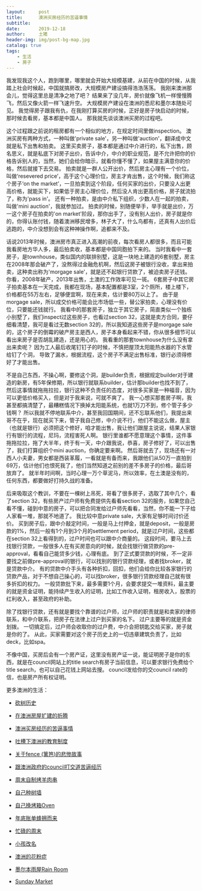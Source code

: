 ```yaml
---
layout:     post
title:      澳洲买房经历的苦逼事情
subtitle:   
date:       2019-12-18
author:     土猪
header-img: img/post-bg-map.jpg
catalog: true
tags:
    - 生活
    - 房子
---
```



我发现我这个人，跑到哪里，哪里就会开始大规模基建，从前在中国的时候，从我踏上社会时候起，中国就搞房改，大规模房产建设搞得浩浩荡荡。 我刚来澳洲那会儿，觉得这里总是清净之地了吧？ 结果来了没几年，房价就像飞机一样慢慢腾飞，然后又像火箭一样飞速升空。 大规模房产建设在澳洲的悉尼和墨尔本随处可见。 我觉得房子跟我有仇，在我刚打算买房的时候，正好是房子快启动的时候，那时候去看房，基本都是中国人。 那我就先谈谈澳洲买房的过程吧。



这个过程跟之前说的租房都有一个相似的地方，在规定时间里做inspection。 澳洲买房有两种方式，一种叫做'private sale'，另一种叫做'auction'，翻译成中文就是私下出售和拍卖。 这里买卖房子，基本都是通过中介进行的，私下出售，顾名思义，就是私底下对房子出价，告诉中介，中介的职业规范，是不允许把你的价格告诉别人的，当然，她们会给你暗示，就看你懂不懂了，如果屋主满意你的价格，然后就接下去交易。  拍卖就是一群人公开出价，然后房主心理有一个价位，叫做‘resevered price’，高于这个心理价位，房主才肯出售，这个时候，我们称这个房子‘on the market’，一旦拍卖到这个阶段，任何买家的出价，只要没人出更高价格，就能买下，如果低于房主心理价位，然后没人肯出更高价格，房子就流拍了，称为'pass in'。 还有一种拍卖，是由中介私下组织，少数人在一起的拍卖，叫做'mini auction'，我就参加过。 拍卖的时候，别随便举手，举手就是出价，万一这个房子在拍卖的'on market'阶段，那你出手了，没有别人出价，房子就是你的，你得认账付钱，随着澳洲移民增多，林子大了，什么鸟都有，还真有人出价后逃跑的，中介没想到会有这种神操作啊，追都来不及。







话说2013年时候，澳洲房市真正进入高潮的前夜，每次看房人都很多，而且可能我看房地方华人多，最后拍卖收，基本都是中国同胞拍下来的。 当时我看中一套房子，是townhouse，类似国内的联排别墅，这是一块地上建造的6套别墅，房主在2008年那会破产了，没熬得过金融危机啊，然后这房子被银行没收，拿出来拍卖，这种卖出称为'morgage sale'，就是还不起银行贷款了，被迫卖房子还钱。 你看，2008年破产，2013年出售，土澳的工作效率可见一斑。 6套房子中其它房子拍卖基本在一天完成，我都在现场，基本配置都是3室，2个厕所，楼上楼下，价格都在55万左右，足够便宜啊，现在来卖，估计要80万以上了。  由于是morgage sale，所以成交价格可能会比市场低一些，替公家拍卖，心理没有价位，只要能还钱就行。 我看中的那套房子，独立于其它房子，简直类似一个独栋小别墅了，我们inspect过这些房子，也看过section 32，这就是卖方合同，要仔细看清楚，我可是看过无数section 32的，所以我知道这些房子是morgage sale的，这个房子的倒霉的破产房主是西人，房子本身看起来不错，你从很多细节可以看出来房子是否胡乱建造，还是用心的。 我看重的那套townhouse为什么没有拿出来卖呢？ 因为工人最后收尾钉钉子的时候，不慎把屋顶太阳能热水器的下水管给钉了个洞， 导致了漏水，根据流程，这个房子不满足出售标准，银行必须得修好了才能出售。 







不是自己东西，不操心啊，要修这个洞，是builder负责，根据规定builder对于建造的新房，有5年保修期，所以银行就联系builder，估计那builder也找不到了，然后这事情就拖拖拉拉，银行这种不负责任的态度，对很多买家是一种福音，因为可以更低价格买入，但是对于我来说，可就不爽了。 我一心想买那套房子啊，我甚至都搞清楚了，最糟糕情况下换掉太阳能系统，也就1万刀不到，修个管子多少钱啊？ 所以我就不停地联系中介，甚至我回国期间，还不忘联系他们，我提出来哥不在乎，现在就买下来，管子我自己修，中介说不行，他们不能这么做，屋主（也就是银行）必须把这个修好，咱才能出售，我让他们跟屋主说说，结果人家银行有银行的流程，尼玛，流程害死人啊。 银行里谁都不愿意理这个事情，这件事拖拖拉拉，拖了大半年，终于有一天，中介跟我说，恭喜，房子修好了，可以出售了，我们打算组织个mini auction，你确定要来啊。 然后哥就去了，现场还有一对西人小夫妻，男女都是西装革履，一看就是有备而来，我跟他们从50万一直拍到69万，估计他们也恨死我了，他们当然知道之前别的差不多房子的价格，最后哥放弃了。 就半年时间啊，当时心理一万个草泥马，所以效率，在土澳是没有的，任何东西，都要做好打持久战的准备。 







后来吸取这个教训，不要在一棵树上吊死，哥看了很多房子，选取了其中几个，看了section 32，有些房产过户师有免费提供先看看section 32的服务，如果您自己看不懂，碰到中意的房子，可以把合同发给过户师先看看，当然，你不能一下子给人家看一堆，那就不地道了。 我比较中意private sale，大家有足够时间讨价还价。 买到房子后，跟中介敲定时间，一般是马上付押金，就是deposit，一般是房款的1%，然后一般有1个月到3个月的settlement period，就是过户时间，这些都在section 32上看得到的，过户时间也可以跟中介商量的。 这段时间，要马上去找银行贷款，一般很多人在有买房意向的时候，就会找银行做贷款的pre-approval，看看自己能贷多少钱，心理有底。 到了正式要贷款的时候，不一定非要找之前做pre-approval的银行，可以找别的银行贷款经理，或者找broker，就是贷款中介。 有的贷款中介手头有各种折扣，回扣，他们会给你比较各家银行的贷款产品，对于不想自己操心的，可以找broker，很多银行贷款经理自己就有很多折扣的权力。 一般贷款批下来，最多需要1个月，会要求提交一堆资料，最主要的就是资金证明，能持续产生收入的证明，比如工作收入证明，租房收入，股票的红利收入，甚至政府的补助。







除了找银行贷款，还有就是要找个靠谱的过户师，过户师的职责就是和卖家的律师联系，和中介联系，把房子在法律上过户到买家的名下。 过户主要等的就是资金划拨。 一切搞定后，过户师会收取你的过户费，中介会把钥匙交给买家，房子就是你的了。 从此，买家需要对这个房子历史上的一切违章建筑负责了，比如deck，比如spa。 






不像中国，买房后会有一个房产证，这里没有房产证一说，能证明房子是你的东西，就是在council网站上的title search有房子当前信息，可以要求银行免费给个title search，也可以自己花钱上网站去搜。 council发给你的交council rate的信，也是房产所有权证明。 


更多澳洲的生活：

- [砍树历史](http://livinginau.life/2019/12/29/%E7%A0%8D%E6%A0%91%E5%8E%86%E5%8F%B2/)

- [在澳洲房屋扩建的折腾](http://livinginau.life/2019/12/19/%E5%9C%A8%E6%BE%B3%E6%B4%B2%E6%88%BF%E5%B1%8B%E6%89%A9%E5%BB%BA%E7%9A%84%E6%8A%98%E8%85%BE/)

- 
  [澳洲买房经历的苦逼事情](http://livinginau.life/2019/12/18/%E6%BE%B3%E6%B4%B2%E4%B9%B0%E6%88%BF%E7%BB%8F%E5%8E%86%E7%9A%84%E8%8B%A6%E9%80%BC%E4%BA%8B%E6%83%85/)

- 
  [吐槽下澳洲的教育制度](http://livinginau.life/2019/12/13/%E5%90%90%E6%A7%BD%E6%BE%B3%E6%B4%B2%E6%95%99%E8%82%B2%E5%88%B6%E5%BA%A6/)

- [关于fence (篱笆)的悲惨故事](http://livinginau.life/2019/12/01/%E5%85%B3%E4%BA%8Efence%E7%9A%84%E6%82%B2%E6%83%A8%E6%95%85%E4%BA%8B/)

- [跟澳洲政府的council打交道苦逼经历](http://livinginau.life/2019/11/29/%E8%B7%9F%E6%BE%B3%E6%B4%B2%E6%94%BF%E5%BA%9C%E7%9A%84council%E6%89%93%E4%BA%A4%E9%81%93%E8%8B%A6%E9%80%BC%E7%BB%8F%E5%8E%86/)

- [周末自制烤羊肉串](http://livinginau.life/2014/03/03/%E5%91%A8%E6%9C%AB%E8%87%AA%E5%88%B6%E7%83%A4%E7%BE%8A%E8%82%89%E4%B8%B2/)

- [自己种树墙](http://livinginau.life/2020/03/10/%E8%87%AA%E5%B7%B1%E7%A7%8D%E6%A0%91%E5%A2%99/)

- [自己换烤箱Oven](http://livinginau.life/2020/02/12/%E8%87%AA%E5%B7%B1%E6%8D%A2oven/)

- [年底账单蜂拥而来](http://livinginau.life/2019/11/29/%E8%B4%A6%E5%8D%95%E8%9C%82%E6%8B%A5%E8%80%8C%E6%9D%A5/)

- [忙碌的周末](http://livinginau.life/2019/11/12/%E5%BF%99%E7%A2%8C%E7%9A%84%E5%91%A8%E6%9C%AB/)

- [小孩改名](http://livinginau.life/2019/11/10/%E5%B0%8F%E5%AD%A9%E6%94%B9%E5%90%8D/)

- [澳洲的花粉症](http://livinginau.life/2018/08/10/%E6%BE%B3%E6%B4%B2%E7%9A%84%E8%8A%B1%E7%B2%89%E7%97%87/)

- [墨尔本雨屋Rain Room](http://livinginau.life/2020/01/13/rain-room/)

- [Sunday Market](http://livinginau.life/2020/01/12/Sunday-Market/)
